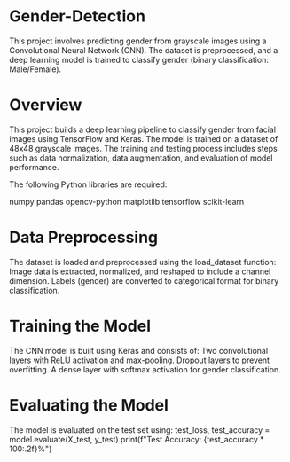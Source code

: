 # Gender-Detection
This project involves predicting gender from grayscale images using a Convolutional Neural Network (CNN). The dataset is preprocessed, and a deep learning model is trained to classify gender (binary classification: Male/Female).

# Overview

This project builds a deep learning pipeline to classify gender from facial images using TensorFlow and Keras. The model is trained on a dataset of 48x48 grayscale images. The training and testing process includes steps such as data normalization, data augmentation, and evaluation of model performance.

The following Python libraries are required:

numpy
pandas
opencv-python
matplotlib
tensorflow
scikit-learn

# Data Preprocessing

The dataset is loaded and preprocessed using the load_dataset function:
Image data is extracted, normalized, and reshaped to include a channel dimension.
Labels (gender) are converted to categorical format for binary classification.

# Training the Model

The CNN model is built using Keras and consists of:
Two convolutional layers with ReLU activation and max-pooling.
Dropout layers to prevent overfitting.
A dense layer with softmax activation for gender classification.

# Evaluating the Model

The model is evaluated on the test set using:
test_loss, test_accuracy = model.evaluate(X_test, y_test)
print(f"Test Accuracy: {test_accuracy * 100:.2f}%")
